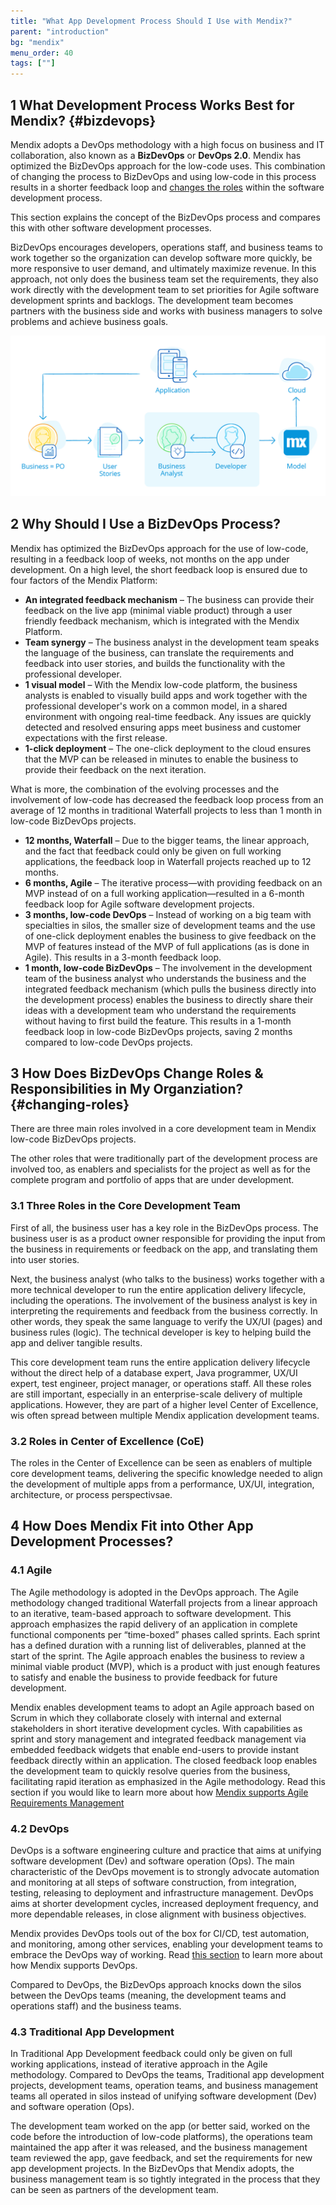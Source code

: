 ```yaml
---
title: "What App Development Process Should I Use with Mendix?"
parent: "introduction"
bg: "mendix"
menu_order: 40
tags: [""]
---
```


## 1 What Development Process Works Best for Mendix? {#bizdevops}

Mendix adopts a DevOps methodology with a high focus on business and IT collaboration, also known as a **BizDevOps** or **DevOps 2.0**. Mendix has optimized the BizDevOps approach for the low-code uses. This combination of changing the process to BizDevOps and using low-code in this process results in a shorter feedback loop and [changes the roles](#changing-roles) within the software development process.

This section explains the concept of the BizDevOps process and compares this with other software development processes.

BizDevOps encourages developers, operations staff, and business teams to work together so the organization can develop software more quickly, be more responsive to user demand, and ultimately maximize revenue. In this approach, not only does the business team set the requirements, they also work directly with the development team to set priorities for Agile software development sprints and backlogs. The development team becomes partners with the business side and works with business managers to solve problems and achieve business goals.

![](attachments/Mendix_RAD_process.png)

## 2 Why Should I Use a BizDevOps Process?

Mendix has optimized the BizDevOps approach for the use of low-code, resulting in a feedback loop of weeks, not months on the app under development. On a high level, the short feedback loop is ensured due to four factors of the Mendix Platform:

* **An integrated feedback mechanism** – The business can provide their feedback on the live app (minimal viable product) through a user friendly feedback mechanism, which is integrated with the Mendix Platform.
* **Team synergy** – The business analyst in the development team speaks the language of the business, can translate the requirements and feedback into user stories, and builds the functionality with the professional developer.
* **1 visual model** – With the Mendix low-code platform, the business analysts is enabled to visually build apps and work together with the professional developer's work on a common model, in a shared environment with ongoing real-time feedback. Any issues are quickly detected and resolved ensuring apps meet business and customer expectations with the first release.
* **1-click deployment** – The one-click deployment to the cloud ensures that the MVP can be released in minutes to enable the business to provide their feedback on the next iteration.

What is more, the combination of the evolving processes and the involvement of low-code has decreased the feedback loop process from an average of 12 months in traditional Waterfall projects to less than 1 month in low-code BizDevOps projects.

* **12 months, Waterfall** – Due to the bigger teams, the linear approach, and the fact that feedback could only be given on full working applications, the feedback loop in Waterfall projects reached up to 12 months.
* **6 months, Agile** – The iterative process—with providing feedback on an MVP instead of on a full working application—resulted in a 6-month feedback loop for Agile software development projects.
* **3 months, low-code DevOps** –  Instead of working on a big team with specialties in silos, the smaller size of development teams and the use of one-click deployment enables the business to give feedback on the MVP of features instead of the MVP of full applications (as is done in Agile). This results in a 3-month feedback loop.
* **1 month, low-code BizDevOps** – The involvement in the development team of the business analyst who understands the business and the integrated feedback mechanism (which pulls the business directly into the development process) enables the business to directly share their ideas with a development team who understand the requirements without having to first build the feature. This results in a 1-month feedback loop in low-code BizDevOps projects, saving 2 months compared to low-code DevOps projects.

## 3 How Does BizDevOps Change Roles & Responsibilities in My Organziation? {#changing-roles}

There are three main roles involved in a core development team in Mendix low-code BizDevOps projects.

The other roles that were traditionally part of the development process are involved too, as enablers and specialists for the project as well as for the complete program and portfolio of apps that are under development.

### 3.1 Three Roles in the Core Development Team

First of all, the business user has a key role in the BizDevOps process. The business user is as a product owner responsible for providing the input from the business in requirements or feedback on the app, and translating them into user stories.

Next, the business analyst (who talks to the business) works together with a more technical developer to run the entire application delivery lifecycle, including the operations. The involvement of the business analyst is key in interpreting the requirements and feedback from the business correctly. In other words, they speak the same language to verify the UX/UI (pages) and business rules (logic). The technical developer is key to helping build the app and deliver tangible results.

This core development team runs the entire application delivery lifecycle without the direct help of a database expert, Java programmer, UX/UI expert, test engineer, project manager, or operations staff. All these roles are still important, especially in an enterprise-scale delivery of multiple applications. However, they are part of a higher level Center of Excellence, wis often spread between multiple Mendix application development teams.

### 3.2 Roles in Center of Excellence (CoE)

The roles in the Center of Excellence can be seen as enablers of multiple core development teams, delivering the specific knowledge needed to align the development of multiple apps from a performance, UX/UI, integration, architecture, or process perspectivsae.

## 4 How Does Mendix Fit into Other App Development Processes?

### 4.1 Agile

The Agile methodology is adopted in the DevOps approach. The Agile methodology changed traditional Waterfall projects from a linear approach to an iterative, team-based approach to software development. This approach emphasizes the rapid delivery of an application in complete functional components per “time-boxed” phases called sprints. Each sprint has a defined duration with a running list of deliverables, planned at the start of the sprint. The Agile approach enables the business to review a minimal viable product (MVP), which is a product with just enough features to satisfy and enable the business to provide feedback for future development. 

Mendix enables development teams to adopt an Agile approach based on Scrum in which they collaborate closely with internal and external stakeholders in short iterative development cycles. With capabilities as sprint and story management and integrated feedback management via embedded feedback widgets that enable end-users to provide instant feedback directly within an application. The closed feedback loop enables the development team to quickly resolve queries from the business, facilitating rapid iteration as emphasized in the Agile methodology. Read this section if you would like to learn more about how [Mendix supports Agile Requirements Management](..//app-lifecycle/requirements-management)

### 4.2 DevOps

DevOps is a software engineering culture and practice that aims at unifying software development (Dev) and software operation (Ops). The main characteristic of the DevOps movement is to strongly advocate automation and monitoring at all steps of software construction, from integration, testing, releasing to deployment and infrastructure management. DevOps aims at shorter development cycles, increased deployment frequency, and more dependable releases, in close alignment with business objectives.

Mendix provides DevOps tools out of the box for CI/CD, test automation, and monitoring, among other services, enabling your development teams to embrace the DevOps way of working. Read [this section](../app-lifecycle/devops) to learn more about how Mendix supports DevOps.

Compared to DevOps, the BizDevOps approach knocks down the silos between the DevOps teams (meaning, the development teams and operations staff) and the business teams. 

### 4.3 Traditional App Development

In Traditional App Development feedback could only be given on full working applications, instead of iterative approach in the Agile methodology. Compared to DevOps the teams, Traditional app development projects, development teams, operation teams, and business management teams all operated in silos instead of unifying software development (Dev) and software operation (Ops).

The development team worked on the app (or better said, worked on the code before the introduction of low-code platforms), the operations team maintained the app after it was released, and the business management team reviewed the app, gave feedback, and set the requirements for new app development projects. In the BizDevOps that Mendix adopts, the business management team is so tightly integrated in the process that they can be seen as partners of the development team.
